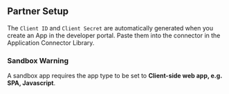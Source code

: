 
<section class="setup partner" markdown="1">

## Partner Setup

<div class="section-content" markdown="1">

The `Client ID` and `Client Secret` are automatically generated when you create an App in the developer portal.  Paste them into the connector in the Application Connector Library.

### Sandbox Warning

A sandbox app requires the app type to be set to **Client-side web app, e.g. SPA, Javascript**.

</div>

</section>
